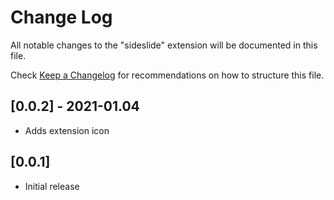 # Change Log

All notable changes to the "sideslide" extension will be documented in this file.

Check [Keep a Changelog](http://keepachangelog.com/) for recommendations on how to structure this file.

## [0.0.2] - 2021-01.04
- Adds extension icon

## [0.0.1]
- Initial release
